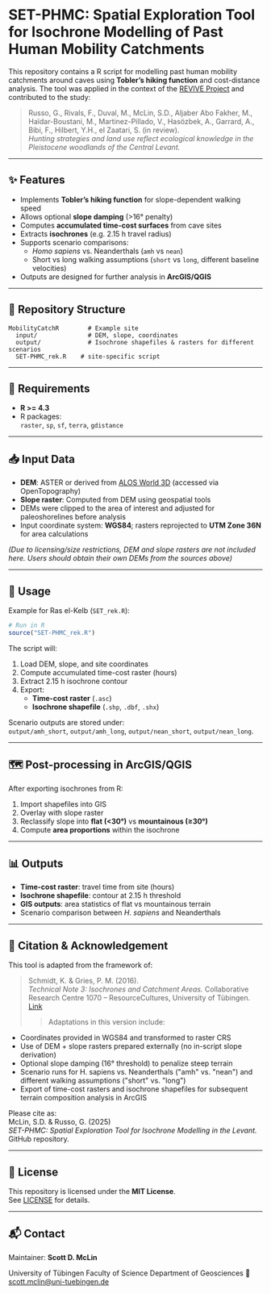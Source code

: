 # SET-PHMC: **S**patial **E**xploration **T**ool for Isochrone Modelling of **P**ast **H**uman **M**obility **C**atchments

This repository contains a R script for modelling past human mobility catchments around caves using **Tobler’s hiking function** and cost-distance analysis. The tool was applied in the context of the [REVIVE Project](https://uni-tuebingen.de/fakultaeten/mathematisch-naturwissenschaftliche-fakultaet/fachbereiche/geowissenschaften/arbeitsgruppen/urgeschichte-naturwissenschaftliche-archaeologie/ina/palaeoanthropologie/research/revive/) and contributed to the study:

> Russo, G., Rivals, F., Duval, M., McLin, S.D., Aljaber Abo Fakher, M., Haïdar-Boustani, M., Martinez-Pillado, V., Hasözbek, A., Garrard, A., Bibi, F., Hilbert, Y.H., el Zaatari, S. (in review).  
> *Hunting strategies and land use reflect ecological knowledge in the Pleistocene woodlands of the Central Levant.*

---

## ✨ Features

- Implements **Tobler’s hiking function** for slope-dependent walking speed 
- Allows optional **slope damping** (>16° penalty)  
- Computes **accumulated time-cost surfaces** from cave sites 
- Extracts **isochrones** (e.g. 2.15 h travel radius)
- Supports scenario comparisons:  
  - *Homo sapiens* vs. Neanderthals (`amh` vs `nean`) 
  - Short vs long walking assumptions (`short` vs `long`, different baseline velocities)  
- Outputs are designed for further analysis in **ArcGIS/QGIS** 

---

## 📂 Repository Structure

```
MobilityCatchR        # Example site
  input/              # DEM, slope, coordinates
  output/             # Isochrone shapefiles & rasters for different scenarios
  SET-PHMC_rek.R    # site-specific script
```

---

## 🔧 Requirements

- **R >= 4.3**
- R packages:  
  `raster`, `sp`, `sf`, `terra`, `gdistance`

---

## 📥 Input Data

- **DEM**: ASTER or derived from [ALOS World 3D](https://portal.opentopography.org/raster?opentopoID=OTALOS.112016.4326.2) (accessed via OpenTopography)  
- **Slope raster**: Computed from DEM using geospatial tools 
- DEMs were clipped to the area of interest and adjusted for paleoshorelines before analysis
- Input coordinate system: **WGS84**; rasters reprojected to **UTM Zone 36N** for area calculations  

*(Due to licensing/size restrictions, DEM and slope rasters are not included here. Users should obtain their own DEMs from the sources above)*

---

## 🚀 Usage

Example for Ras el-Kelb (`SET_rek.R`):

```r
# Run in R
source("SET-PHMC_rek.R")
```

The script will:
1. Load DEM, slope, and site coordinates  
2. Compute accumulated time-cost raster (hours)  
3. Extract 2.15 h isochrone contour 
4. Export:  
   - **Time-cost raster** (`.asc`)  
   - **Isochrone shapefile** (`.shp`, `.dbf`, `.shx`)  

Scenario outputs are stored under:  
`output/amh_short`, `output/amh_long`, `output/nean_short`, `output/nean_long`.

---

## 🗺️ Post-processing in ArcGIS/QGIS

After exporting isochrones from R:
1. Import shapefiles into GIS  
2. Overlay with slope raster  
3. Reclassify slope into **flat (<30°)** vs **mountainous (≥30°)**  
4. Compute **area proportions** within the isochrone

---

## 📊 Outputs

- **Time-cost raster**: travel time from site (hours)  
- **Isochrone shapefile**: contour at 2.15 h threshold  
- **GIS outputs**: area statistics of flat vs mountainous terrain  
- Scenario comparison between *H. sapiens* and Neanderthals  

---

## 📖 Citation & Acknowledgement

This tool is adapted from the framework of:

> Schmidt, K. & Gries, P. M. (2016).  
> *Technical Note 3: Isochrones and Catchment Areas.* Collaborative Research Centre 1070 – ResourceCultures, University of Tübingen.  
> [Link](https://uni-tuebingen.de/en/research/core-research/collaborative-research-centers/sfb-1070/archive/second-funding-phase/organisation/service-project-s/technical-notes/technical-note-3/)
>  
>    > Adaptations in this version include:
  
 - Coordinates provided in WGS84 and transformed to raster CRS
 - Use of DEM + slope rasters prepared externally (no in-script slope derivation)
 - Optional slope damping (16° threshold) to penalize steep terrain
 - Scenario runs for H. sapiens vs. Neanderthals ("amh" vs. "nean") and different walking assumptions ("short" vs. "long")
 - Export of time-cost rasters and isochrone shapefiles for subsequent terrain composition analysis in ArcGIS

Please cite as:  
McLin, S.D. & Russo, G. (2025)  
*SET-PHMC: Spatial Exploration Tool for Isochrone Modelling in the Levant.* GitHub repository.  

---

## 📜 License

This repository is licensed under the **MIT License**.  
See [LICENSE](LICENSE) for details.  

---

## 📬 Contact

Maintainer: **Scott D. McLin**

University of Tübingen
Faculty of Science
Department of Geosciences
📧 scott.mclin@uni-tuebingen.de  
